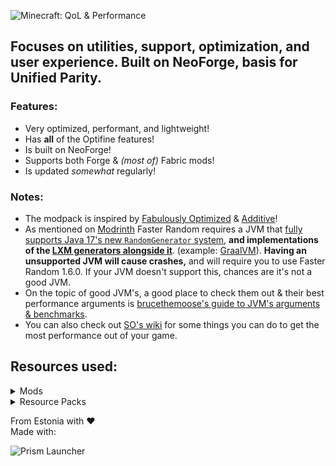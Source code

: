 ![Minecraft: QoL & Performance](https://github.com/FantomTchi7/Modpacks/blob/main/Branding/QoL%20&%20Performance%20minecraft_title.png?raw=true)
## Focuses on utilities, support, optimization, and user experience. Built on NeoForge, basis for Unified Parity.
### Features:
- Very optimized, performant, and lightweight!
- Has **all** of the Optifine features!
- Is built on NeoForge!
- Supports both Forge & *(most of)* Fabric mods!
- Is updated *somewhat* regularly!

### Notes:
- The modpack is inspired by [Fabulously Optimized](https://modrinth.com/modpack/fabulously-optimized) & [Additive](https://modrinth.com/modpack/additive)!
- As mentioned on [Modrinth](https://modrinth.com/mod/faster-random) Faster Random requires a JVM that [fully supports Java 17's new `RandomGenerator` system](https://gist.github.com/AnOpenSauceDev/36719f1ed2770fa0094d6be618b137e3), **and implementations of the [LXM generators alongside it](https://openjdk.org/jeps/356)**. (example: [GraalVM](https://www.graalvm.org/)). **Having an unsupported JVM will cause crashes,** and will require you to use Faster Random 1.6.0. If your JVM doesn't support this, chances are it's not a good JVM.
- On the topic of good JVM's, a good place to check them out & their best performance arguments is [brucethemoose's guide to JVM's arguments & benchmarks](https://github.com/brucethemoose/Minecraft-Performance-Flags-Benchmarks).
- You can also check out [SO's wiki](https://github.com/HyperSoop/Simply-Optimized/wiki/Post%E2%80%90install) for some things you can do to get the most performance out of your game.

## Resources used:

<details>
<summary>Mods</summary>
  
- [Necronomicon](https://modrinth.com/mod/P1Kv5EAO) by ElocinDev
- [Continuity](https://modrinth.com/mod/1IjD5062) by PepperCode1
- [MixinInHeaven](https://www.curseforge.com/projects/870903) by Team Potato
- [Chime](https://modrinth.com/mod/ubxU84eR) by Emi
- [Faster Random](https://modrinth.com/mod/RfFxanNh) by AnOpenSauceDev
- [Lazurite](https://modrinth.com/mod/TkC4Gtkt) by Su5eD
- [Jade](https://modrinth.com/mod/nvQzSEkH) by Snownee
- [BadOptimizations](https://modrinth.com/mod/g96Z4WVZ) by Thosea
- [FabricSkyBoxes](https://modrinth.com/mod/YBz7DOs8) by AMereBagatelle
- [Catalogue](https://www.curseforge.com/projects/459701) by MrCrayfish
- [Borderless Window](https://www.curseforge.com/projects/378979) by Nekeras
- [CIT Resewn](https://www.curseforge.com/projects/912099) by SHsuperCM, Asek3,Tfarcenim
- [Bobby Reforged](https://www.curseforge.com/projects/883502)
- [Cloth Config v10 API](https://modrinth.com/mod/9s6osm5g) by shedaniel
- [FastAnim](https://modrinth.com/mod/yHf7SALy) by Lunade
- [Canary](https://modrinth.com/mod/qa2H4BS9) by AbdElAziz
- [Noisium](https://modrinth.com/mod/KuNKN7d2) by Steveplays28
- [Log Begone](https://modrinth.com/mod/9ON3zv6e) by AzureDoomC, Bravarly
- [Capes](https://modrinth.com/mod/89Wsn8GD) by Cael
- [ServerCore](https://modrinth.com/mod/4WWQxlQP) by Wesley1808
- [Puzzles Lib](https://modrinth.com/mod/QAGBst4M) by Fuzs
- [Dynamic FPS](https://modrinth.com/mod/LQ3K71Q1) by juliand665 & LostLuma
- [Packet Fixer](https://modrinth.com/mod/c7m1mi73) by TonimatasDEV
- [Fast Workbench](https://www.curseforge.com/projects/288885) by Shadows_of_Fire
- [FabricSkyBoxes Interop](https://modrinth.com/mod/HpdHOPOp) by FlashyReese
- [Redirector](https://modrinth.com/mod/nzRWPE5v) by TeamPotato
- [Remove Reloading Screen](https://modrinth.com/mod/ZP7xHXtw) by dima_dencep
- [Fast Paintings](https://modrinth.com/mod/z3TzcquW) by MehVahdJukaar
- [Connector Extras](https://modrinth.com/mod/FYpiwiBR) by Su5eD
- [AnimaticaReforged](https://modrinth.com/mod/6ABF6Pv3) by TeamPotato
- [Chunky](https://modrinth.com/mod/fALzjamp) by pop4959
- [Ash API](https://modrinth.com/mod/Q8xUICr6) by Trikzon
- [Inventory Essentials](https://modrinth.com/mod/Boon8xwi) by BlayTheNinth
- [FastQuit](https://modrinth.com/mod/x1hIzbuY) by KingContaria
- [Better Mods Button](https://modrinth.com/mod/KUZAAwdD) by Fuzs
- [Not Enough Recipe Book](https://modrinth.com/mod/bQh7xzFq) by SSKirillSS
- [Enhanced Block Entities](https://modrinth.com/mod/OVuFYfre) by FoundationGames
- ['Slight' GUI Modifications](https://www.curseforge.com/projects/380393)
- [LazyDFU](https://modrinth.com/mod/hvFnDODi) by tuxed
- [Mobtimizations](https://modrinth.com/mod/Kbz7UydC) by Corosus
- [Paginated Advancements](https://modrinth.com/mod/pJogNFap) by DaFuqs
- [Model Gap Fix](https://modrinth.com/mod/QdG47OkI) by MehVahdJukaar
- [Get It Together, Drops!](https://modrinth.com/mod/T0OUgf8P) by bl4ckscor3
- [Sinytra Connector](https://modrinth.com/mod/connector) by Sinytra
- [NetherPortalFix](https://modrinth.com/mod/nPZr02ET) by BlayTheNinth
- [Jade Addons](https://modrinth.com/mod/xuDOzCLy) by Snownee
- [Roughly Enough Items (REI)](https://modrinth.com/mod/nfn13YXA) by shedaniel
- [FastFurnace](https://www.curseforge.com/projects/299540) by Shadows_of_Fire
- [Entity Model Features](https://modrinth.com/mod/4I1XuqiY) by Traben
- [Oculus](https://modrinth.com/mod/GchcoXML) by NanoLive, dima_dencep, coderbot, IMS212, Justsnoopy30, FoundationGames
- [Moonlight Library](https://modrinth.com/mod/twkfQtEc) by MehVahdJukaar
- [AttributeFix](https://modrinth.com/mod/lOOpEntO) by Darkhax
- [Entity Texture Features](https://modrinth.com/mod/BVzZfTc1) by Traben
- [Blur (Forge)](https://modrinth.com/mod/o4Wx4DUB) by dima_dencep, tterrag1098, Motschen, Pyrofab, backryun, byquanton
- [Fzzy Config](https://modrinth.com/mod/hYykXjDp) by fzzyhmstrs
- [OptiGUI](https://modrinth.com/mod/JuksLGBQ) by opekope2
- [Forgery](https://www.curseforge.com/projects/434087)
- [Soul fire'd](https://modrinth.com/mod/d6MhxwRo) by Crystal Spider
- [Video Tape](https://modrinth.com/mod/LVTZtqlk) by Velum
- [CraftingTweaks](https://modrinth.com/mod/DMu0oBKf) by BlayTheNinth
- [Not Enough Crashes](https://modrinth.com/mod/yM94ont6) by Fudge
- [ModernFix](https://modrinth.com/mod/nmDcB62a) by embeddedt
- [Memory Leak Fix](https://modrinth.com/mod/NRjRiSSD) by FX - PR0CESS
- [Accurate Block Placement](https://modrinth.com/mod/kzwxhsjp) by Clayborn, Flourick, KadTheHunter, schwar
- [Very Many Players](https://modrinth.com/mod/LlSMGYzF) by ishland
- [No Chat Reports](https://modrinth.com/mod/qQyHxfxd) by Aizistral
- [Icterine](https://modrinth.com/mod/7RvRWn6p) by Mephodio
- [Architectury](https://modrinth.com/mod/lhGA9TYQ) by shedaniel
- [Smooth Swapping](https://modrinth.com/mod/ydZic5r4) by Schauweg
- [Placebo](https://www.curseforge.com/projects/283644) by Shadows_of_Fire
- [Chat Heads](https://modrinth.com/mod/Wb5oqrBJ) by dzwdz, Fourmisain
- [Mouse Tweaks](https://modrinth.com/mod/aC3cM3Vq) by Ivan Molodetskikh (YaLTeR)
- [Camera Utils](https://modrinth.com/mod/rrwQMaWQ) by Max Henkel
- [Potacore](https://modrinth.com/mod/55ByH6In) by TeamPotato
- [Fast IP Ping](https://modrinth.com/mod/9mtu0sUO) by Fallen_Breath
- [Starlight](https://modrinth.com/mod/iRfIGC1s) by Spottedleaf
- [AppleSkin](https://modrinth.com/mod/EsAfCjCV) by squeek
- [Fabric Language Kotlin](https://modrinth.com/mod/Ha28R6CL) by FabricMC
- [Main Menu Credits](https://modrinth.com/mod/qJDfP7WN) by isXander
- [Transparent](https://modrinth.com/mod/zp4jb9oQ) by Trikzon
- [Brute force Rendering Culling](https://modrinth.com/mod/2wFaq89h) by RogoShum
- [Leave My Bars Alone](https://modrinth.com/mod/gK9mebQg) by Fuzs
- [RailOptimization](https://modrinth.com/mod/QSvN5pBU) by FX - PROCESS, EasterGhost
- [Ferrite Core](https://modrinth.com/mod/uXXizFIs) by malte0811
- [Suggestion Tweaker](https://modrinth.com/mod/MBLj38R0) by VelizarBG
- [Balm](https://modrinth.com/mod/MBAkmtvl) by BlayTheNinth
- [yosby](https://www.curseforge.com/projects/569868) by ElocinDev
- [Alternate Current](https://modrinth.com/mod/r0v8vy1s) by Space Walker
- [Forgified Fabric API](https://modrinth.com/mod/Aqlf1Shp) by FabricMC, Sinytra
- [Cull Less Leaves Reforged](https://modrinth.com/mod/qthuEuVy) by CCr4ft3r (this port), isXander (original fabric version)
- [Better Beds Reforged](https://modrinth.com/mod/better-beds-reforged) by shizotoaster, Motschen, TeamMidnightDust
- [Embeddium Extra](https://modrinth.com/mod/oY2B1pjg) by dima_dencep, FlashyReese
- [Saturn](https://modrinth.com/mod/2eT495vq) by AbdElAziz
- [Fast Suite](https://www.curseforge.com/projects/475117) by Shadows_of_Fire
- [Smooth Scrolling Refurbished](https://modrinth.com/mod/trr0scVt) by JustAlittleWolf
- [Embeddium](https://modrinth.com/mod/sk9rgfiA) by embeddedt
- [LambDynamicLights](https://modrinth.com/mod/yBW8D80W) by LambdAurora
- [Language Reload](https://modrinth.com/mod/uLbm7CG6) by Jerozgen
- [AchievementOptimizer](https://modrinth.com/mod/SvXrP8rT) by Big_Energy
- [Fastload-Reforged](https://modrinth.com/mod/kCpssoSb) by AbdElAziz
- [AI-Improvements](https://modrinth.com/mod/DSVgwcji) by BuiltBrokenModding
- [Client Tweaks](https://modrinth.com/mod/vPNqo58Q) by BlayTheNinth
- [Forge Config Screens](https://modrinth.com/mod/5WeWGLoJ) by Fuzs
- [Kotlin for Forge](https://modrinth.com/mod/kotlin-for-forge) by thedarkcolour
- [Fabrishot](https://modrinth.com/mod/3qsfQtE9) by ramidzkh
- [Smooth Boot (Reloaded)](https://modrinth.com/mod/z53V2L4P) by AbdElAziz
- [Polytone](https://modrinth.com/mod/3qAYkBMB) by MehVahdJukaar
- [EntityCulling](https://modrinth.com/mod/NNAgCjsB) by tr7zw
- [Particle Core](https://modrinth.com/mod/RSeLon5O) by fzzyhmstrs
- [More Chat History Reforged](https://modrinth.com/mod/wOIKNYYX) by shizotoaster, JackFred
- [CoroUtil](https://modrinth.com/mod/rLLJ1OZM) by Corosus
- [Tiny Item Animations](https://modrinth.com/mod/wMkevcSR) by Trivaxy
- [Let Me Despawn](https://modrinth.com/mod/vE2FN5qn) by frikinjay
- [ImmediatelyFast](https://modrinth.com/mod/5ZwdcRci) by RK_01
</details>

<details>
<summary>Resource Packs</summary>
  
- [Fast Better Grass](https://modrinth.com/resourcepack/fast-better-grass) by robotkoer
- [Chat Reporting Helper](https://modrinth.com/resourcepack/chat-reporting-helper) by robotkoer
- [Translations for Sodium](https://modrinth.com/resourcepack/translations-for-sodium) by robotkoer
- [Snowiest Snow](https://modrinth.com/resourcepack/snowiest-snow) by Andrew6rant
- [C4Music](https://modrinth.com/resourcepack/c4music) by MopsTMC
</details>

From Estonia with ❤\
Made with:

![Prism Launcher](https://raw.githubusercontent.com/PrismLauncher/PrismLauncher/develop/program_info/org.prismlauncher.PrismLauncher.logo-darkmode.svg)